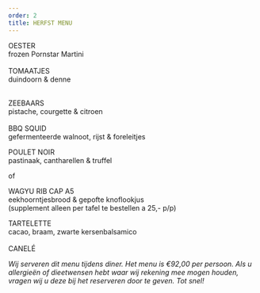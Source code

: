 ```yaml
---
order: 2
title: HERFST MENU
---
```

OESTER\
frozen Pornstar Martini\
\
TOMAATJES\
duindoorn & denne

\
ZEEBAARS\
pistache, courgette & citroen\
\
BBQ SQUID\
gefermenteerde walnoot, rijst & foreleitjes

POULET NOIR\
pastinaak, cantharellen & truffel

of

WAGYU RIB CAP A5\
eekhoorntjesbrood & gepofte knoflookjus\
(s﻿upplement alleen per tafel te bestellen a 25,- p/p)

TARTELETTE\
cacao, braam, zwarte kersenbalsamico\
\
CANELÉ

*Wij serveren dit menu tijdens diner. Het menu is €92,00 per persoon. Als u allergieën of dieetwensen hebt waar wij rekening mee mogen houden, vragen wij u deze bij het reserveren door te geven. Tot snel!*